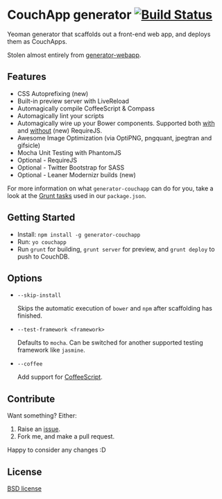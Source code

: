 # CouchApp generator [![Build Status](https://secure.travis-ci.org/garbados/generator-couchapp.png?branch=master)](http://travis-ci.org/garbados/generator-couchapp)

Yeoman generator that scaffolds out a front-end web app, and deploys them as CouchApps.

Stolen almost entirely from [generator-webapp](https://github.com/yeoman/generator-webapp).

## Features

* CSS Autoprefixing (new)
* Built-in preview server with LiveReload
* Automagically compile CoffeeScript & Compass
* Automagically lint your scripts
* Automagically wire up your Bower components. Supported both [with](https://github.com/yeoman/grunt-bower-requirejs) and [without](https://github.com/stephenplusplus/grunt-bower-install) (new) RequireJS.
* Awesome Image Optimization (via OptiPNG, pngquant, jpegtran and gifsicle)
* Mocha Unit Testing with PhantomJS
* Optional - RequireJS
* Optional - Twitter Bootstrap for SASS
* Optional - Leaner Modernizr builds (new)

For more information on what `generator-couchapp` can do for you, take a look at the [Grunt tasks](https://github.com/garbados/generator-couchapp/blob/master/app/templates/_package.json) used in our `package.json`.

## Getting Started

- Install: `npm install -g generator-couchapp`
- Run: `yo couchapp`
- Run `grunt` for building, `grunt server` for preview, and `grunt deploy` to push to CouchDB.


## Options

* `--skip-install`

  Skips the automatic execution of `bower` and `npm` after scaffolding has finished.

* `--test-framework <framework>`

  Defaults to `mocha`. Can be switched for another supported testing framework like `jasmine`.

* `--coffee`

  Add support for [CoffeeScript](http://coffeescript.org/).

## Contribute

Want something? Either:

1. Raise an [issue](https://github.com/garbados/generator-couchapp/issues).
2. Fork me, and make a pull request.

Happy to consider any changes :D

## License

[BSD license](http://opensource.org/licenses/bsd-license.php)
